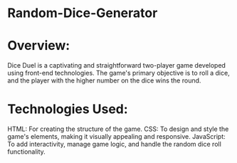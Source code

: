 # Random-Dice-Generator

# Overview:
Dice Duel is a captivating and straightforward two-player game developed using front-end technologies. The game's primary objective is to roll a dice, and the player with the higher number on the dice wins the round.

# Technologies Used:
HTML: For creating the structure of the game.
CSS: To design and style the game's elements, making it visually appealing and responsive.
JavaScript: To add interactivity, manage game logic, and handle the random dice roll functionality.
